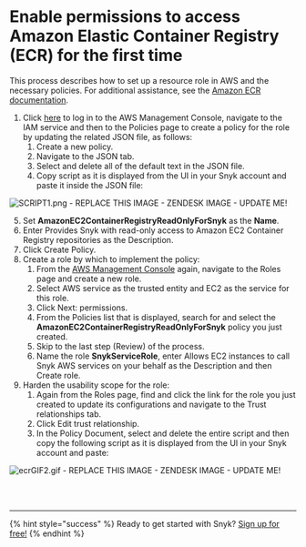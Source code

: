 # Enable permissions to access Amazon Elastic Container Registry \(ECR\) for the first time

This process describes how to set up a resource role in AWS and the necessary policies. For additional assistance, see the [Amazon ECR documentation](https://docs.aws.amazon.com/AmazonECR/latest/userguide/ecr_managed_policies.html).

1. Click [here](https://console.aws.amazon.com/iam/home?#/policies) to log in to the AWS Management Console, navigate to the IAM service and then to the Policies page to create a policy for the role by updating the related JSON file, as follows:
   1. Create a new policy.
   2. Navigate to the JSON tab.
   3. Select and delete all of the default text in the JSON file.
   4. Copy script as it is displayed from the UI in your Snyk account and paste it inside the JSON file:

     

![SCRIPT1.png - REPLACE THIS IMAGE - ZENDESK IMAGE - UPDATE ME!](https://support.snyk.io/hc/article_attachments/360007065957/uuid-31a073be-e145-f147-01d8-f235026e0f0b-en.png)

   5. Set **AmazonEC2ContainerRegistryReadOnlyForSnyk** as the **Name**.
   6. Enter Provides Snyk with read-only access to Amazon EC2 Container Registry repositories as the Description.
   7. Click Create Policy.
2. Create a role by which to implement the policy:
   1. From the [AWS Management Console](https://aws.amazon.com/console/) again, navigate to the Roles page and create a new role.
   2. Select AWS service as the trusted entity and EC2 as the service for this role.
   3. Click Next: permissions.
   4. From the Policies list that is displayed, search for and select the **AmazonEC2ContainerRegistryReadOnlyForSnyk** policy you just created.
   5. Skip to the last step \(Review\) of the process.
   6. Name the role **SnykServiceRole**, enter Allows EC2 instances to call Snyk AWS services on your behalf as the Description and then Create role.
3. Harden the usability scope for the role:
   1. Again from the Roles page, find and click the link for the role you just created to update its configurations and navigate to the Trust relationships tab.
   2. Click Edit trust relationship.
   3. In the Policy Document, select and delete the entire script and then copy the following script as it is displayed from the UI in your Snyk account and paste:

     

![ecrGIF2.gif - REPLACE THIS IMAGE - ZENDESK IMAGE - UPDATE ME!](https://support.snyk.io/hc/article_attachments/360007065977/uuid-4b683f44-0a5e-0d13-f369-f7edecf98ce9-en.gif)

 
<br><br><hr>

{% hint style="success" %}
Ready to get started with Snyk? [Sign up for free!](https://snyk.io/login?cta=sign-up&loc=footer&page=support_docs_page)
{% endhint %}